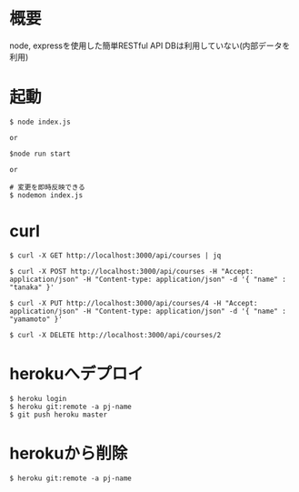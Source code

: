 # 概要
node, expressを使用した簡単RESTful API
DBは利用していない(内部データを利用)

# 起動
```
$ node index.js

or

$node run start

or

# 変更を即時反映できる
$ nodemon index.js
```
# curl
```
$ curl -X GET http://localhost:3000/api/courses | jq

$ curl -X POST http://localhost:3000/api/courses -H "Accept: application/json" -H "Content-type: application/json" -d '{ "name" : "tanaka" }'

$ curl -X PUT http://localhost:3000/api/courses/4 -H "Accept: application/json" -H "Content-type: application/json" -d '{ "name" : "yamamoto" }'

$ curl -X DELETE http://localhost:3000/api/courses/2
```

# herokuへデプロイ
```
$ heroku login
$ heroku git:remote -a pj-name
$ git push heroku master

```
# herokuから削除
```
$ heroku git:remote -a pj-name
```

